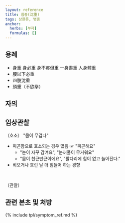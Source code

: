 ```yaml
---
layout: reference
title: 침중(沈重)
tags: 상한론, 병증
anchor:
  herbs: [부자]
  formulas: []
---
```



## 용례

* 身重 身必重 身不疼但重 一身盡重 人身體重
* 腰以下必重
* 四肢沈重
* 頭重（不欲擧）

## 자의



## 임상관찰

〔호소〕 "몸이 무겁다"

* 피곤함으로 호소되는 경우 많음 ☞ "피곤해요"
  - "눈이 자꾸 감겨요", "눈꺼풀이 무거워요"
  - "몸이 천근만근이에요", "팔다리에 힘이 없고 늘어진다."
* 비오거나 흐린 날 더 힘들어 하는 경향

<br>

〔관찰〕



## 관련 본초 및 처방


{% include tpl/symptom_ref.md %}
